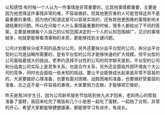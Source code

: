 认知感悟:有时候一个人认为一件事情是非常重要的，比其他事情都重要，主要是因为他觉得这件事情非常的难，不容易做好。但其他更厉害的人可能觉得这并不是最重要的事情，因为他们知道这是可以容易实现的，还有其他更困难的事情影响关键结果的问题。所以在问每个人什么事情最重要的时候，很多人都给出了不同的答案，主要是根据每个人自己的认知范围决定的一个人的认知范围越广，见识的事情越多，他就更能够看清事物的本质，更能够找到关键问题。

公司计划要拆分成不同的品类分公司，另外还要拆分出平台型的公司，拆分出平台型的公司是战略所需要的，是有平台型的公司才能够快速的扩大规模。但平台型的公司面临着很大的挑战，老李约选择平台性的公司的同学聊天提到，平台型的公司和分品类公司实际上是竞争关系，也是合作关系，另外还会面临外部环境各个大公司的竞争，同时也会面临一些未知的挑战。要让平台能够成长起来是非常不容易的的，大家要做好心理准备，也要有面对困难，战胜困难的准备，也要做好受委屈的准备，总之这不是一件容易的事情，大家要努力去做，才能够把它做好。

昨天是我38岁生日，因为公司新年服务节加班到快九点才回来，老妈热心的帮我准备了蛋糕，我回来吃完了晚饭和几个小崽崽一起吃了蛋糕，一起拍了合照，非常的开心。希望大家都能够健健康康，都能够学习有进步，有成长。
